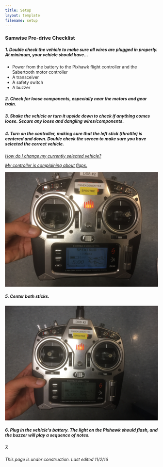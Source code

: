 ```yaml
---
title: Setup
layout: template
filename: setup 
--- 
```


### Samwise Pre-drive Checklist

##### 1. Double check the vehicle to make sure all wires are plugged in properly. At minimum, your vehicle should have...
- Power from the battery to the Pixhawk flight controller and the Sabertooth motor controller
- A transceiver
- A safety switch
- A buzzer

##### 2. Check for loose components, especially near the motors and gear train.

##### 3. Shake the vehicle or turn it upside down to check if anything comes loose. Secure any loose and dangling wires/components.

##### 4. Turn on the controller, making sure that the left stick (throttle) is centered and down. Double check the screen to make sure you have selected the correct vehicle.

*[How do I change my currently selected vehicle?](https://drive.google.com/file/d/0B6cEozG9ml5MSk1rZzdiLUs0TVE/view?usp=sharing)*

*[My controller is complaining about flaps.](https://drive.google.com/file/d/0B6cEozG9ml5MSk1rZzdiLUs0TVE/view?usp=sharing)*

![Trans1](images/Transmitter1.JPG)

##### 5. Center both sticks.

![Trans2](images/Transmitter2.JPG)

##### 6. Plug in the vehicle's battery. The light on the Pixhawk should flash, and the buzzer will play a sequence of notes.

##### 7. 

*This page is under construction. Last edited 11/2/16*
